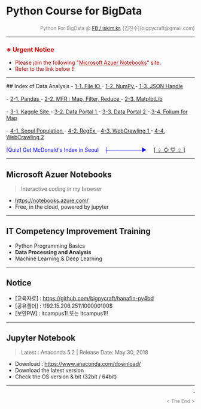 
# Python Course for BigData

<div align='right'><font size=2 color='gray'>Python For BigData @ <font color='blue'><a href='https://www.facebook.com/jskim.kr'>FB / jskim.kr</a></font>, [김진수](bigpycraft@gmail.com)</font></div>
<hr>

### <font color='#CC0000'><b>※ Urgent Notice </b></font>
* <font color='#AA0000'> Please join the following "<u>Microsoft Azuer Notebooks</u>" site. </font> 
* <font color='#AA0000'> Refer to the link below !! </font>

<hr>
## Index of Data Analysis
- <a href="https://htmlpreview.github.io/?https://github.com/bigpycraft/hanafin-py4bd/blob/master/da_lecture/html/H51_PB_DA_307_FileIO.html                 "> 1-1. File IO                     </a>
- <a href="https://htmlpreview.github.io/?https://github.com/bigpycraft/hanafin-py4bd/blob/master/da_lecture/html/H52_PC_DA_521_NumPy_h5.html               "> 1-2. NumPy                       </a>
- <a href="https://htmlpreview.github.io/?https://github.com/bigpycraft/hanafin-py4bd/blob/master/da_lecture/html/H53_PB_DA_422_JSON.html                   "> 1-3. JSON Handle                 </a>
<br/><br/>
- <a href="https://htmlpreview.github.io/?https://github.com/bigpycraft/hanafin-py4bd/blob/master/da_lecture/html/H61_PC_DA_531_Pandas_h5.html              "> 2-1. Pandas                      </a>
- <a href="https://htmlpreview.github.io/?https://github.com/bigpycraft/hanafin-py4bd/blob/master/da_lecture/html/H62_PB_DA_421_MFR.html                    "> 2-2. MFR : Map, Filter, Reduce   </a>
- <a href="https://htmlpreview.github.io/?https://github.com/bigpycraft/hanafin-py4bd/blob/master/da_lecture/html/H63_PC_DA_511_Matplotlib_h5.html          "> 2-3. MatplbtLib                  </a>
<br/><br/>
- <a href="https://htmlpreview.github.io/?https://github.com/bigpycraft/hanafin-py4bd/blob/master/da_lecture/html/H71_PD_DA_610_Kaggle_Titanic.html         "> 3-1. Kaggle Site                 </a>
- <a href="https://htmlpreview.github.io/?https://github.com/bigpycraft/hanafin-py4bd/blob/master/da_lecture/html/H72_PD_DA_621_DataGoKr.html               "> 3-2. Data Portal 1               </a>
- <a href="https://htmlpreview.github.io/?https://github.com/bigpycraft/hanafin-py4bd/blob/master/da_lecture/html/H73_PD_DA_622_DataGoKr.html               "> 3-3. Data Portal 2               </a>
- <a href="https://htmlpreview.github.io/?https://github.com/bigpycraft/hanafin-py4bd/blob/master/da_lecture/html/H74_PB_DA_424_Folium_ver1.html            "> 3-4. Folium for Map              </a>
<br/><br/>
- <a href="https://htmlpreview.github.io/?https://github.com/bigpycraft/hanafin-py4bd/blob/master/da_lecture/html/H81_PD_DA_630_Seoul_Population_18_1Q.html "> 4-1. Seoul Population            </a>
- <a href="https://htmlpreview.github.io/?https://github.com/bigpycraft/hanafin-py4bd/blob/master/da_lecture/html/H82_PB_DA_423_RegEx_ver1.html             "> 4-2. RegEx                       </a>
- <a href="https://htmlpreview.github.io/?https://github.com/bigpycraft/hanafin-py4bd/blob/master/da_lecture/html/H83_PE_DA_712_WebCrawling1.html           "> 4-3. WebCrawling 1               </a>
- <a href="https://htmlpreview.github.io/?https://github.com/bigpycraft/hanafin-py4bd/blob/master/da_lecture/html/H84_PE_DA_712_WebCrawling2.html           "> 4-4. WebCrawling 2               </a>
<br/>
<br/><font color='#0000EE'>[Quiz] Get McDonald's Index in Seoul &nbsp;&nbsp;&nbsp;├─────────▶ &nbsp;&nbsp;&nbsp;</font>
<a href="https://htmlpreview.github.io/?https://github.com/bigpycraft/hanafin-py4bd/blob/master/da_lecture/html/H86_PE_DA_720_Seoul_MacDonald_idx_v3.html "> [ ♤ ◇ ♡ ♧ ] </a>
<br/>

<hr>

## Microsoft Azuer Notebooks
> Interactive coding in my browser
- https://notebooks.azure.com/
- Free, in the cloud, powered by jupyter


<hr>

## IT Competency Improvement Training
- Python Programming Basics
- <b>Data Processing and Analysis</b>
- Machine Learning & Deep Learning


<hr>

## Notice 
* [교육자료] : https://github.com/bigpycraft/hanafin-py4bd
* [공유폴더] : \\192.15.206.251\100000100$
* [보안PW]   : itcampus1! 또는 itcampus1!!


<hr>

## Jupyter Notebook
> Latest : Anaconda 5.2 | Release Date: May 30, 2018
- Download : https://www.anaconda.com/download/
- Download the latest version 
- Check the OS version & bit (32bit / 64bit)

<hr>
<marquee><font size=3 color='brown'>The BigpyCraft find the information to design valuable society with Technology & Craft.</font></marquee>
<div align='right'><font size=2 color='gray'> &lt; The End &gt; </font></div>
